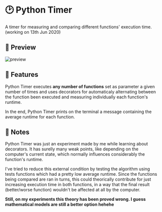 # :clock2: Python Timer
A timer for measuring and comparing different functions' execution time. (working on 13th Jun 2020)

## :mag_right: Preview

![preview](https://github.com/GermainPereira/python_timer/blob/master/2020-06-13-preview-python-timer.gif?raw=true)

## :star2: Features

Python Timer executes **any number of functions** set as parameter a given number of times and uses decorators for automaticaly alternating between the function been executed and measuring individually each function's runtime. 

In the end, Python Timer prints on the terminal a message containing the average runtime for each function.

## :notebook: Notes
Python Timer was just an experiment made by me while learning about decorators. It has surelly many weak points, like depending on the computer's current state, which normally influences considerably the function's runtime.  

I've tried to reduce this external condition by testing the algorithm using tests functions which had a pretty low average runtime. Since the functions being compared are ran in turns, this could theorically contribute for just increasing execution time in both functions, in a way that the final result (better/worse function) wouldn't be affected at all by the computer. 

**Still, on my experiments this theory has been proved wrong. I guess mathematical models are still a better option hehehe**
